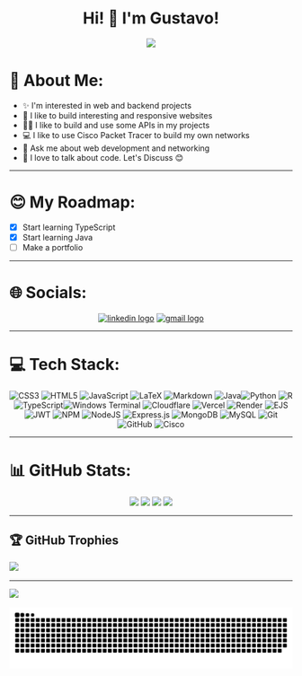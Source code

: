 <h1 align="center">Hi! 👋 I'm Gustavo!</h1>

<p align="center">
  <img src="https://readme-typing-svg.demolab.com/?lines=A+Full+Stack+learner!;A+network+learner!;A+cybersecurity+learner!&font=Fira%20Code&center=true&width=380&height=50&duration=4000&pause=1000">
</p>

# 💫 About Me:
- ✨ I'm interested in web and backend projects
- 🌱 I like to build interesting and responsive websites
- 🧑‍💻 I like to build and use some APIs in my projects
- 💻 I like to use Cisco Packet Tracer to build my own networks
- 💬 Ask me about web development and networking
- 🤝 I love to talk about code. Let's Discuss 😊

---

# 😊 My Roadmap:
- [x] Start learning TypeScript
- [x] Start learning Java
- [ ] Make a portfolio

---

# 🌐 Socials:
<div align="center">
    <a href='https://www.linkedin.com/in/gustavo-a-b24668316' target='_blank'><img src="https://img.shields.io/static/v1?message=LinkedIn&logo=linkedin&label=&color=0077B5&logoColor=white&labelColor=&style=for-the-badge" height="35" alt="linkedin logo" /></a>
    <a href='mailto:gualeixos456@gmail.com' target='_blank'><img src="https://img.shields.io/static/v1?message=Gmail&logo=gmail&label=&color=D14836&logoColor=white&labelColor=&style=for-the-badge" height="35" alt="gmail logo"  /></a>
</div>

---

# 💻 Tech Stack:
<div align="center">

  ![CSS3](https://img.shields.io/badge/css3-%231572B6.svg?style=for-the-badge&logo=css3&logoColor=white) ![HTML5](https://img.shields.io/badge/html5-%23E34F26.svg?style=for-the-badge&logo=html5&logoColor=white) ![JavaScript](https://img.shields.io/badge/javascript-%23323330.svg?style=for-the-badge&logo=javascript&logoColor=%23F7DF1E) ![LaTeX](https://img.shields.io/badge/latex-%23008080.svg?style=for-the-badge&logo=latex&logoColor=white) ![Markdown](https://img.shields.io/badge/markdown-%23000000.svg?style=for-the-badge&logo=markdown&logoColor=white) ![Java](https://img.shields.io/badge/java-%23ED8B00.svg?style=for-the-badge&logo=openjdk&logoColor=white)![Python](https://img.shields.io/badge/python-3670A0?style=for-the-badge&logo=python&logoColor=ffdd54) ![R](https://img.shields.io/badge/r-%23276DC3.svg?style=for-the-badge&logo=r&logoColor=white) ![TypeScript](https://img.shields.io/badge/typescript-%23007ACC.svg?style=for-the-badge&logo=typescript&logoColor=white)![Windows Terminal](https://img.shields.io/badge/Windows%20Terminal-%234D4D4D.svg?style=for-the-badge&logo=windows-terminal&logoColor=white) ![Cloudflare](https://img.shields.io/badge/Cloudflare-F38020?style=for-the-badge&logo=Cloudflare&logoColor=white) ![Vercel](https://img.shields.io/badge/vercel-%23000000.svg?style=for-the-badge&logo=vercel&logoColor=white) ![Render](https://img.shields.io/badge/Render-%46E3B7.svg?style=for-the-badge&logo=render&logoColor=white) ![EJS](https://img.shields.io/badge/ejs-%23B4CA65.svg?style=for-the-badge&logo=ejs&logoColor=black) ![JWT](https://img.shields.io/badge/JWT-black?style=for-the-badge&logo=JSON%20web%20tokens) ![NPM](https://img.shields.io/badge/NPM-%23CB3837.svg?style=for-the-badge&logo=npm&logoColor=white) ![NodeJS](https://img.shields.io/badge/node.js-6DA55F?style=for-the-badge&logo=node.js&logoColor=white) ![Express.js](https://img.shields.io/badge/express.js-%23404d59.svg?style=for-the-badge&logo=express&logoColor=%2361DAFB) ![MongoDB](https://img.shields.io/badge/MongoDB-%234ea94b.svg?style=for-the-badge&logo=mongodb&logoColor=white) ![MySQL](https://img.shields.io/badge/mysql-4479A1.svg?style=for-the-badge&logo=mysql&logoColor=white) ![Git](https://img.shields.io/badge/git-%23F05033.svg?style=for-the-badge&logo=git&logoColor=white) ![GitHub](https://img.shields.io/badge/github-%23121011.svg?style=for-the-badge&logo=github&logoColor=white) ![Cisco](https://img.shields.io/badge/cisco-%23049fd9.svg?style=for-the-badge&logo=cisco&logoColor=black)

</div>

---

# 📊 GitHub Stats:

<div align="center">

![](https://github-readme-stats.vercel.app/api/top-langs/?username=Gustanol&theme=dark&langs_count=20&layout=compact&title_color=ffffff&text_color=ffffff)
![](https://github-readme-stats.vercel.app/api?username=Gustanol&show_icons=true&hide=issues,prs&theme=dark&title_color=ffffff&text_color=ffffff)
![](https://streak-stats.demolab.com/?theme=dark&user=Gustanol)
![](https://github-readme-stats.vercel.app/api/wakatime?username=Gustanol&layout=compact&theme=dark&title_color=ffffff&text_color=ffffff)

</div>

---

## 🏆 GitHub Trophies
![](https://github-profile-trophy.vercel.app/?username=Gustanol&theme=radical&no-frame=false&no-bg=true&margin-w=4)

---
[![](https://visitcount.itsvg.in/api?id=Gustanol&icon=0&color=1)](https://visitcount.itsvg.in)


<picture>
  <source media="(prefers-color-scheme: dark)" srcset="https://raw.githubusercontent.com/Gustanol/Gustanol/output/github-snake-dark.svg" />
  <source media="(prefers-color-scheme: light)" srcset="https://raw.githubusercontent.com/Gustanol/Gustanol/output/github-snake.svg" />
  <img alt="github-snake" src="https://raw.githubusercontent.com/Gustanol/Gustanol/output/github-snake.svg" />
</picture>

<!-- Proudly created with GPRM ( https://gprm.itsvg.in ) -->
